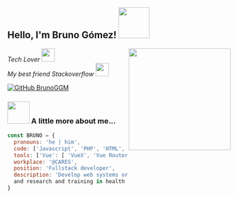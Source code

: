 <h2> Hello, I'm Bruno Gómez! <img src="https://media.giphy.com/media/zOvBKUUEERdNm/giphy.gif" width="70"></h2>
<img align='right' src="https://media.giphy.com/media/MT5UUV1d4CXE2A37Dg/giphy.gif" width="230">

<p><em>Tech Lover <img src="https://media.giphy.com/media/zXmbOaTpbY6mA/giphy.gif" width="30">
</br>
My best friend Stackoverflow <img src="https://media.giphy.com/media/THr5rx2a851skbebzQ/giphy.gif" width="30"> 
</em></p>

[![GitHub BrunoGGM](https://img.shields.io/github/followers/BrunoGGM?label=follow&style=social)](https://github.com/BrunoGGM)

### <img src="https://media.giphy.com/media/ReshxYOiieoGkDj1qJ/giphy.gif" width="50"> A little more about me...  

```javascript
const BRUNO = {
  pronouns: 'he | him',
  code: ['Javascript', 'PHP', 'HTML', 'CSS', 'Python', 'SQL'],
  tools: ['Vue': [ 'VueX', 'Vue Router'], 'bootstrap' 'Laravel', 'Node', 'Azure', 'LHC Forms'],
  workplace: '@CARES',
  position: 'Fullstack developer',
  description: 'Develop web systems oriented to telemedicine, evaluation of health technologies 
  and research and training in health informatics'
}
```
